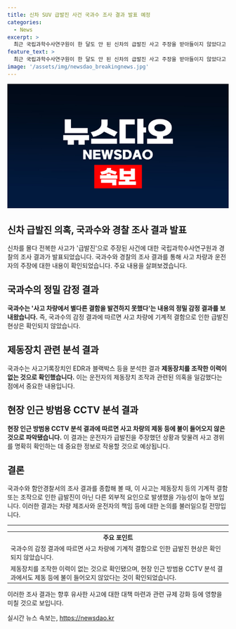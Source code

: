 ```yaml
---
title: 신차 SUV 급발진 사건 국과수 조사 결과 발표 예정
categories:
  - News
excerpt: >
  최근 국립과학수사연구원이 한 달도 안 된 신차의 급발진 사고 주장을 받아들이지 않았다고 경남 함안경찰서가 밝혔습니다. 국과수는 정밀 감정 결과에서 사고 차량에서 별다른 결함을 발견하지 못했으며, 제동장치를 조작한 이력이 없는 것으로 확인했습니다. 또한 현장 인근 CCTV에서도 사고 차량의 제동 등에 불이 들어오지 않은 것을 파악했습니다. 이에 운전자의 급발진 주장에 대한 의문이 제기되고 있습니다.
feature_text: >
  최근 국립과학수사연구원이 한 달도 안 된 신차의 급발진 사고 주장을 받아들이지 않았다고 경남 함안경찰서가 밝혔습니다. 국과수는 정밀 감정 결과에서 사고 차량에서 별다른 결함을 발견하지 못했으며, 제동장치를 조작한 이력이 없는 것으로 확인했습니다. 또한 현장 인근 CCTV에서도 사고 차량의 제동 등에 불이 들어오지 않은 것을 파악했습니다. 이에 운전자의 급발진 주장에 대한 의문이 제기되고 있습니다.
image: '/assets/img/newsdao_breakingnews.jpg'
---
```


<p><img src="/assets/img/newsdao_breakingnews.jpg" alt="ranknews 속보" /></p>

<h2>신차 급발진 의혹, 국과수와 경찰 조사 결과 발표</h2>

<p data-ke-size="size16">신차를 몰다 전복한 사고가 '급발진'으로 주장된 사건에 대한 국립과학수사연구원과 경찰의 조사 결과가 발표되었습니다. 국과수와 경찰의 조사 결과를 통해 사고 차량과 운전자의 주장에 대한 내용이 확인되었습니다. 주요 내용을 살펴보겠습니다.</p>

<h2 data-ke-size="size26">국과수의 정밀 감정 결과</h2>

<p><b>국과수는 '사고 차량에서 별다른 결함을 발견하지 못했다'는 내용의 정밀 감정 결과를 보내왔습니다.</b> 즉, 국과수의 감정 결과에 따르면 사고 차량에 기계적 결함으로 인한 급발진 현상은 확인되지 않았습니다.</p>

<h2 data-ke-size="size26">제동장치 관련 분석 결과</h2>

<p>국과수는 사고기록장치인 EDR과 블랙박스 등을 분석한 결과 <b>제동장치를 조작한 이력이 없는 것으로 확인했습니다.</b> 이는 운전자의 제동장치 조작과 관련된 의혹을 일감했다는 점에서 중요한 내용입니다.</p>

<h2 data-ke-size="size26">현장 인근 방범용 CCTV 분석 결과</h2>

<p><b>현장 인근 방범용 CCTV 분석 결과에 따르면 사고 차량의 제동 등에 불이 들어오지 않은 것으로 파악됐습니다.</b> 이 결과는 운전자가 급발진을 주장했던 상황과 맞물려 사고 경위를 명확히 확인하는 데 중요한 정보로 작용할 것으로 예상됩니다.</p>

<h2 data-ke-size="size26">결론</h2>

<p>국과수와 함안경찰서의 조사 결과를 종합해 볼 때, 이 사고는 제동장치 등의 기계적 결함 또는 조작으로 인한 급발진이 아닌 다른 외부적 요인으로 발생했을 가능성이 높아 보입니다. 이러한 결과는 차량 제조사와 운전자의 책임 등에 대한 논의를 불러일으킬 전망입니다.</p>

<hr>

<table>
    <tr>
        <td style="text-align: center; height: 17px;"><b>주요 포인트</b></td>
    </tr>
    <tr>
        <td>국과수의 감정 결과에 따르면 사고 차량에 기계적 결함으로 인한 급발진 현상은 확인되지 않았습니다.</td>
    </tr>
    <tr>
        <td>제동장치를 조작한 이력이 없는 것으로 확인됐으며, 현장 인근 방범용 CCTV 분석 결과에서도 제동 등에 불이 들어오지 않았다는 것이 확인되었습니다.</td>
    </tr>
</table>

<p data-ke-size="size16">이러한 조사 결과는 향후 유사한 사고에 대한 대책 마련과 관련 규제 강화 등에 영향을 미칠 것으로 보입니다.</p>
실시간 뉴스 속보는, <a href="https://newsdao.kr" rel="dofollow">https://newsdao.kr</a>


